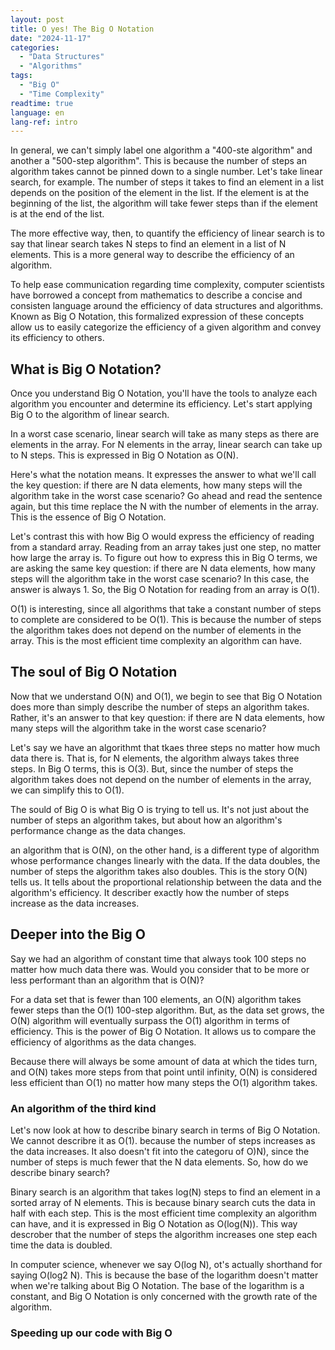 ```yaml
---
layout: post
title: O yes! The Big O Notation
date: "2024-11-17"
categories: 
  - "Data Structures"
  - "Algorithms"
tags: 
  - "Big O"
  - "Time Complexity"
readtime: true
language: en
lang-ref: intro
---
```


In general, we can't simply label one algorithm a "400-ste algorithm" and another a "500-step algorithm". This is because the number of steps an algorithm takes cannot be pinned down to a single number. Let's take linear search, for example. The number of steps it takes to find an element in a list depends on the position of the element in the list. If the element is at the beginning of the list, the algorithm will take fewer steps than if the element is at the end of the list.

The more effective way, then, to quantify the efficiency of linear search is to say that linear search takes N steps to find an element in a list of N elements. This is a more general way to describe the efficiency of an algorithm.

To help ease communication regarding time complexity, computer scientists have borrowed a concept from mathematics to describe a concise and consisten language around the efficiency of data structures and algorithms. Known as Big O Notation, this formalized expression of these concepts allow us to easily categorize the efficiency of a given algorithm and convey its efficiency to others.

## What is Big O Notation?

Once you understand Big O Notation, you'll have the tools to analyze each algorithm you encounter and determine its efficiency. Let's start applying Big O to the algorithm of linear search.

In a worst case scenario, linear search will take as many steps as there are elements in the array. For N elements in the array, linear search can take up to N steps. This is expressed in Big O Notation as O(N).

Here's what the notation means. It expresses the answer to what we'll call the key question: if there are N data elements, how many steps will the algorithm take in the worst case scenario? Go ahead and read the sentence again, but this time replace the N with the number of elements in the array. This is the essence of Big O Notation.

Let's contrast this with how Big O would express the efficiency of reading from a standard array. Reading from an array takes just one step, no matter how large the array is. To figure out how to express this in Big O terms, we are asking the same key question: if there are N data elements, how many steps will the algorithm take in the worst case scenario? In this case, the answer is always 1. So, the Big O Notation for reading from an array is O(1).

O(1) is interesting, since all algorithms that take a constant number of steps to complete are considered to be O(1). This is because the number of steps the algorithm takes does not depend on the number of elements in the array. This is the most efficient time complexity an algorithm can have.

## The soul of Big O Notation

Now that we understand O(N) and O(1), we begin to see that Big O Notation does more than simply describe the number of steps an algorithm takes. Rather, it's an answer to that key question: if there are N data elements, how many steps will the algorithm take in the worst case scenario?

Let's say we have an algorithmt that tkaes three steps no matter how much data there is. That is, for N elements, the algorithm always takes three steps. In Big O terms, this is O(3). But, since the number of steps the algorithm takes does not depend on the number of elements in the array, we can simplify this to O(1).

The sould of Big O is what Big O is trying to tell us. It's not just about the number of steps an algorithm takes, but about how an algorithm's performance change as the data changes.

an algorithm that is O(N), on the other hand, is a different type of algorithm whose performance changes linearly with the data. If the data doubles, the number of steps the algorithm takes also doubles. This is the story O(N) tells us. It tells about the proportional relationship between the data and the algorithm's efficiency. It describer exactly how the number of steps increase as the data increases.

## Deeper into the Big O

Say we had an algorithm of constant time that always took 100 steps no matter how much data there was. Would you consider that to be more or less performant than an algorithm that is O(N)?

For a data set that is fewer than 100 elements, an O(N) algorithm takes fewer steps than the O(1) 100-step algorithm. But, as the data set grows, the O(N) algorithm will eventually surpass the O(1) algorithm in terms of efficiency. This is the power of Big O Notation. It allows us to compare the efficiency of algorithms as the data changes.

Because there will always be some amount of data at which the tides turn, and O(N) takes more steps from that point until infinity, O(N) is considered less efficient than O(1) no matter how many steps the O(1) algorithm takes.

### An algorithm of the third kind

Let's now look at how to describe binary search in terms of Big O Notation. We cannot describre it as O(1). because the number of steps increases as the data increases. It also doesn't fit into the categoru of O)N), since the number of steps is much fewer that the N data elements. So, how do we describe binary search?

Binary search is an algorithm that takes log(N) steps to find an element in a sorted array of N elements. This is because binary search cuts the data in half with each step. This is the most efficient time complexity an algorithm can have, and it is expressed in Big O Notation as O(log(N)). This way descrober that the number of steps the algorithm increases one step each time the data is doubled.

In computer science, whenever we say O(log N), ot's actually shorthand for saying O(log2 N). This is because the base of the logarithm doesn't matter when we're talking about Big O Notation. The base of the logarithm is a constant, and Big O Notation is only concerned with the growth rate of the algorithm.

### Speeding up our code with Big O
